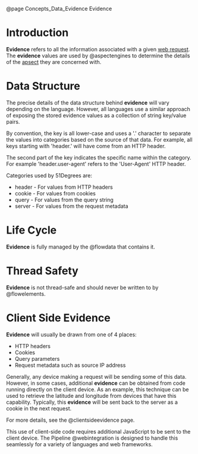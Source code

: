 @page Concepts_Data_Evidence Evidence


# Introduction

**Evidence** refers to all the information associated with a given [web request](@term{WebRequest}).
The **evidence** values are used by @aspectengines to determine 
the details of the [apsect](@term{Aspect}) they are concerned with.

# Data Structure

The precise details of the data structure behind **evidence** will vary depending on the
language. However, all languages use a similar approach of exposing the stored evidence
values as a collection of string key/value pairs.

By convention, the key is all lower-case and uses a '.' character to separate the
values into categories based on the source of that data.
For example, all keys starting with 'header.' will have come from an HTTP header.

The second part of the key indicates the specific name within the category.
For example 'header.user-agent' refers to the 'User-Agent' HTTP header.

Categories used by 51Degrees are:

- header - For values from HTTP headers
- cookie - For values from cookies
- query - For values from the query string
- server - For values from the request metadata

# Life Cycle

**Evidence** is fully managed by the @flowdata that contains it.

# Thread Safety

**Evidence** is not thread-safe and should never be written to by @flowelements.

# Client Side Evidence

**Evidence** will usually be drawn from one of 4 places:

* HTTP headers
* Cookies
* Query parameters
* Request metadata such as source IP address

Generally, any device making a request will be sending some of this data. However, in
some cases, additional **evidence** can be obtained from code running directly on the 
client device. 
As an example, this technique can be used to retrieve the latitude and longitude 
from devices that have this capability.
Typically, this **evidence** will be sent back to the server as a cookie in the next request.

For more details, see the @clientsideevidence page.

This use of client-side code requires additional JavaScript to be sent to the client
device. The Pipeline @webintegration is designed to handle 
this seamlessly for a variety of languages and web frameworks.

